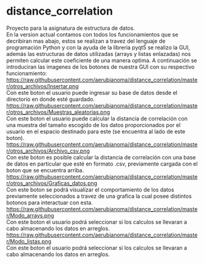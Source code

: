# distance_correlation
Proyecto para la asignatura de estructura de datos.  
En la version actual contamos con todos los funcionamientos que se decribiran mas abajo, estos se realizan a travez del lenguaje de programación Python y con la ayuda de la libreria pyqt5 se realizo la GUI, además las estructuras de datos utilizadas (arrays y listas enlazadas) nos permiten calcular este coeficiente de una manera optima.
A continuación se introduciran las imagenes de los botones de nuestra GUI con su respectivo funcionamiento:  
https://raw.githubusercontent.com/aerubianoma/distance_correlation/master/otros_archivos/Insertar.png    
Con este boton el usuario puede ingresar su base de datos desde el directorio en donde esté guardado.    
https://raw.githubusercontent.com/aerubianoma/distance_correlation/master/otros_archivos/Muestras_aleatorias.png   
Con este boton el usuario puede calcular la distancia de correlación con una muestra del tamaño escogido de los datos proporcionados por el usuario en el espacio destinado para este (se encuentra al lado de este boton).    
https://raw.githubusercontent.com/aerubianoma/distance_correlation/master/otros_archivos/Archivo_csv.png   
Con este boton es posible calcular la distancia de correlación con una base de datos en particular que esté en formato .csv, previamente cargada con el boton que se encuentra arriba.  
https://raw.githubusercontent.com/aerubianoma/distance_correlation/master/otros_archivos/Graficas_datos.png   
Con este boton se podrá visualizar el comportamiento de los datos previamente seleccionados a travez de una grafica la cual posee distintos botonos para interactuar con esta.  
https://raw.githubusercontent.com/aerubianoma/distance_correlation/master/Modo_arrays.png     
Con este boton el usuario podrá seleccionar si los calculos se llevaran a cabo almacenando los datos en arreglos.
https://raw.githubusercontent.com/aerubianoma/distance_correlation/master/Modo_listas.png     
Con este boton el usuario podrá seleccionar si los calculos se llevaran a cabo almacenando los datos en arreglos.
